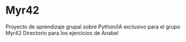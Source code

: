 # Myr42
Proyecto de aprendizaje grupal sobre Python/IA exclusivo para el grupo Myr42
Directorio para los ejercicios de Anabel
